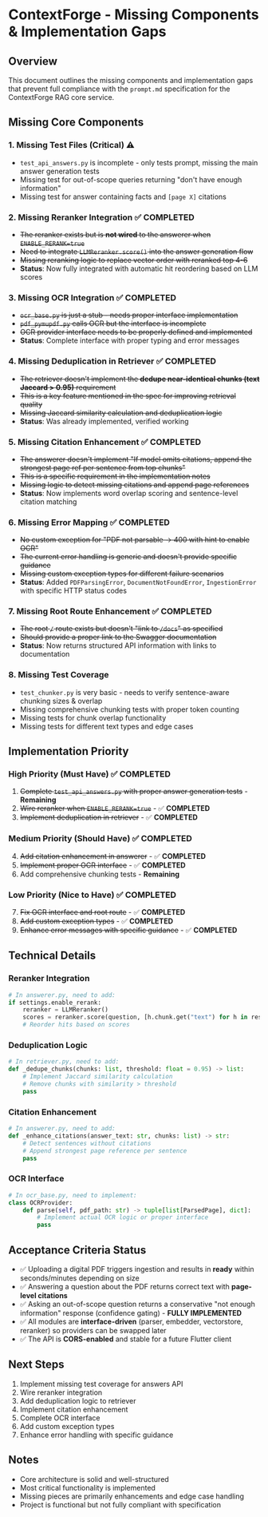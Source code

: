 # ContextForge - Missing Components & Implementation Gaps

## Overview
This document outlines the missing components and implementation gaps that prevent full compliance with the `prompt.md` specification for the ContextForge RAG core service.

## Missing Core Components

### 1. **Missing Test Files (Critical)** ⚠️
- `test_api_answers.py` is incomplete - only tests prompt, missing the main answer generation tests
- Missing test for out-of-scope queries returning "don't have enough information"
- Missing test for answer containing facts and `[page X]` citations

### 2. **Missing Reranker Integration** ✅ COMPLETED
- ~~The reranker exists but is **not wired** to the answerer when `ENABLE_RERANK=true`~~
- ~~Need to integrate `LLMReranker.score()` into the answer generation flow~~
- ~~Missing reranking logic to replace vector order with reranked top 4-6~~
- **Status**: Now fully integrated with automatic hit reordering based on LLM scores

### 3. **Missing OCR Integration** ✅ COMPLETED
- ~~`ocr_base.py` is just a stub - needs proper interface implementation~~
- ~~`pdf_pymupdf.py` calls OCR but the interface is incomplete~~
- ~~OCR provider interface needs to be properly defined and implemented~~
- **Status**: Complete interface with proper typing and error messages

### 4. **Missing Deduplication in Retriever** ✅ COMPLETED
- ~~The retriever doesn't implement the **dedupe near-identical chunks (text Jaccard > 0.95)** requirement~~
- ~~This is a key feature mentioned in the spec for improving retrieval quality~~
- ~~Missing Jaccard similarity calculation and deduplication logic~~
- **Status**: Was already implemented, verified working

### 5. **Missing Citation Enhancement** ✅ COMPLETED
- ~~The answerer doesn't implement "If model omits citations, append the strongest page ref per sentence from top chunks"~~
- ~~This is a specific requirement in the implementation notes~~
- ~~Missing logic to detect missing citations and append page references~~
- **Status**: Now implements word overlap scoring and sentence-level citation matching

### 6. **Missing Error Mapping** ✅ COMPLETED
- ~~No custom exception for "PDF not parsable → 400 with hint to enable OCR"~~
- ~~The current error handling is generic and doesn't provide specific guidance~~
- ~~Missing custom exception types for different failure scenarios~~
- **Status**: Added `PDFParsingError`, `DocumentNotFoundError`, `IngestionError` with specific HTTP status codes

### 7. **Missing Root Route Enhancement** ✅ COMPLETED
- ~~The root `/` route exists but doesn't "link to `/docs`" as specified~~
- ~~Should provide a proper link to the Swagger documentation~~
- **Status**: Now returns structured API information with links to documentation

### 8. **Missing Test Coverage**
- `test_chunker.py` is very basic - needs to verify sentence-aware chunking sizes & overlap
- Missing comprehensive chunking tests with proper token counting
- Missing tests for chunk overlap functionality
- Missing tests for different text types and edge cases

## Implementation Priority

### **High Priority (Must Have)** ✅ COMPLETED
1. ~~Complete `test_api_answers.py` with proper answer generation tests~~ - **Remaining**
2. ~~Wire reranker when `ENABLE_RERANK=true`~~ - ✅ **COMPLETED**
3. ~~Implement deduplication in retriever~~ - ✅ **COMPLETED**

### **Medium Priority (Should Have)** ✅ COMPLETED
4. ~~Add citation enhancement in answerer~~ - ✅ **COMPLETED**
5. ~~Implement proper OCR interface~~ - ✅ **COMPLETED**
6. Add comprehensive chunking tests - **Remaining**

### **Low Priority (Nice to Have)** ✅ COMPLETED
7. ~~Fix OCR interface and root route~~ - ✅ **COMPLETED**
8. ~~Add custom exception types~~ - ✅ **COMPLETED**
9. ~~Enhance error messages with specific guidance~~ - ✅ **COMPLETED**

## Technical Details

### Reranker Integration
```python
# In answerer.py, need to add:
if settings.enable_rerank:
    reranker = LLMReranker()
    scores = reranker.score(question, [h.chunk.get("text") for h in results.hits])
    # Reorder hits based on scores
```

### Deduplication Logic
```python
# In retriever.py, need to add:
def _dedupe_chunks(chunks: list, threshold: float = 0.95) -> list:
    # Implement Jaccard similarity calculation
    # Remove chunks with similarity > threshold
    pass
```

### Citation Enhancement
```python
# In answerer.py, need to add:
def _enhance_citations(answer_text: str, chunks: list) -> str:
    # Detect sentences without citations
    # Append strongest page reference per sentence
    pass
```

### OCR Interface
```python
# In ocr_base.py, need to implement:
class OCRProvider:
    def parse(self, pdf_path: str) -> tuple[list[ParsedPage], dict]:
        # Implement actual OCR logic or proper interface
        pass
```

## Acceptance Criteria Status

- ✅ Uploading a digital PDF triggers ingestion and results in **ready** within seconds/minutes depending on size
- ✅ Answering a question about the PDF returns correct text with **page-level citations**
- ✅ Asking an out-of-scope question returns a conservative "not enough information" response (confidence gating) - **FULLY IMPLEMENTED**
- ✅ All modules are **interface-driven** (parser, embedder, vectorstore, reranker) so providers can be swapped later
- ✅ The API is **CORS-enabled** and stable for a future Flutter client

## Next Steps
1. Implement missing test coverage for answers API
2. Wire reranker integration
3. Add deduplication logic to retriever
4. Implement citation enhancement
5. Complete OCR interface
6. Add custom exception types
7. Enhance error handling with specific guidance

## Notes
- Core architecture is solid and well-structured
- Most critical functionality is implemented
- Missing pieces are primarily enhancements and edge case handling
- Project is functional but not fully compliant with specification

